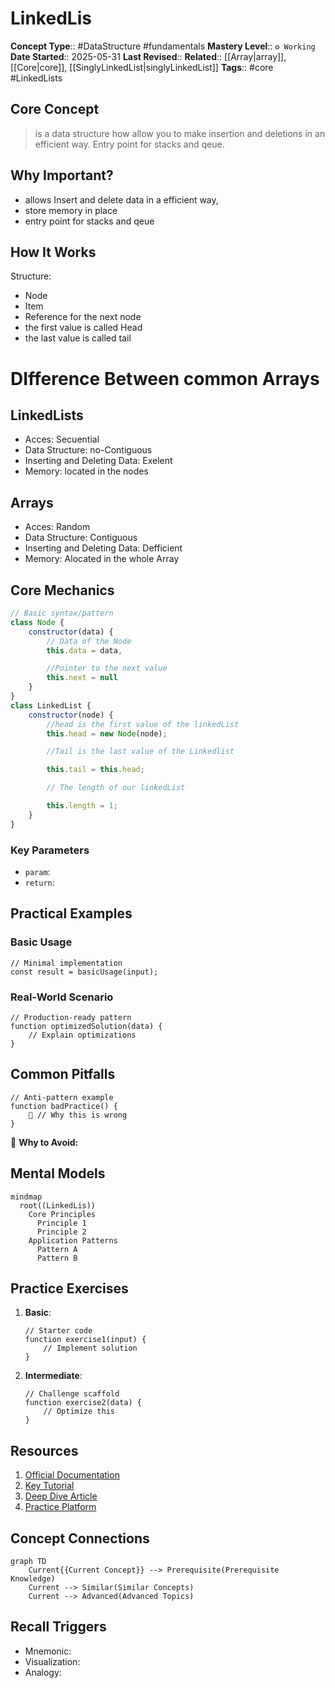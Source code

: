 # LinkedLis

**Concept Type**:: #DataStructure #fundamentals
**Mastery Level**:: `⚙️ Working `
**Date Started**:: 2025-05-31
**Last Revised**::
**Related**:: [[Array|array]],[[Core|core]], [[SinglyLinkedList|singlyLinkedList]]
**Tags**:: #core #LinkedLists

## Core Concept

> is a data structure how allow you to make insertion and deletions in an efficient way.
> Entry point for stacks and qeue.

## Why Important?

- allows Insert and delete data in a efficient way,
- store memory in place
- entry point for stacks and qeue

## How It Works

Structure:

- Node
- Item
- Reference for the next node
- the first value is called Head
- the last value is called tail

# DIfference Between common Arrays

## LinkedLists

- Acces: Secuential
- Data Structure: no-Contiguous
- Inserting and Deleting Data: Exelent
- Memory: located in the nodes

## Arrays

- Acces: Random
- Data Structure: Contiguous
- Inserting and Deleting Data: Defficient
- Memory: Alocated in the whole Array

## Core Mechanics

```javaScript
// Basic syntax/pattern
class Node {
    constructor(data) {
        // Data of the Node
        this.data = data,

        //Pointer to the next value
        this.next = null
    }
}
class LinkedList {
    constructor(node) {
        //head is the first value of the linkedList
        this.head = new Node(node);

        //Tail is the last value of the Linkedlist

        this.tail = this.head;

        // The length of our linkedList

        this.length = 1;
    }
}
```

### Key Parameters

- `param`:
- `return`:

## Practical Examples

### Basic Usage

```<language>
// Minimal implementation
const result = basicUsage(input);
```

### Real-World Scenario

```<language>
// Production-ready pattern
function optimizedSolution(data) {
    // Explain optimizations
}
```

## Common Pitfalls

```<language>
// Anti-pattern example
function badPractice() {
    🚫 // Why this is wrong
}
```

🛑 **Why to Avoid:**

## Mental Models

```mermaid
mindmap
  root((LinkedLis))
    Core Principles
      Principle 1
      Principle 2
    Application Patterns
      Pattern A
      Pattern B
```

## Practice Exercises

1. **Basic**:
   ```<language>
   // Starter code
   function exercise1(input) {
       // Implement solution
   }
   ```
2. **Intermediate**:
   ```<language>
   // Challenge scaffold
   function exercise2(data) {
       // Optimize this
   }
   ```

## Resources

1. [Official Documentation](https://www.geeksforgeeks.org/linked-list-data-structure/)
2. [Key Tutorial]()
3. [Deep Dive Article]()
4. [Practice Platform](https://leetcode.com/)

## Concept Connections

```mermaid
graph TD
    Current{{Current Concept}} --> Prerequisite(Prerequisite Knowledge)
    Current --> Similar(Similar Concepts)
    Current --> Advanced(Advanced Topics)
```

## Recall Triggers

- Mnemonic:
- Visualization:
- Analogy:
